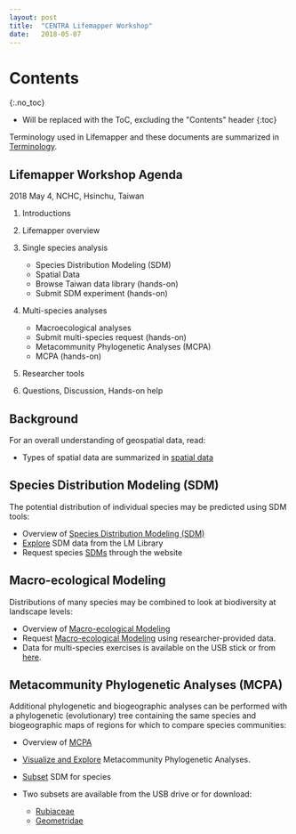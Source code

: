 ```yaml
---
layout: post
title:  "CENTRA Lifemapper Workshop"
date:   2018-05-07
---
```



# Contents
{:.no_toc}

* Will be replaced with the ToC, excluding the "Contents" header
{:toc}

Terminology used in Lifemapper and these documents are summarized in 
[Terminology](/terms).

## Lifemapper Workshop Agenda

2018 May 4, NCHC, Hsinchu, Taiwan

1. Introductions
1. Lifemapper overview
1. Single species analysis

   * Species Distribution Modeling (SDM)
   * Spatial Data
   * Browse Taiwan data library (hands-on)
   * Submit SDM experiment (hands-on)
   
1. Multi-species analyses

   * Macroecological analyses
   * Submit multi-species request (hands-on)
   * Metacommunity Phylogenetic Analyses (MCPA)
   * MCPA (hands-on)
   
1. Researcher tools
1. Questions, Discussion, Hands-on help

## Background
For an overall understanding of geospatial data, read:
  * Types of spatial data are summarized in [spatial data](/researcher/spatialData)
  
## Species Distribution Modeling (SDM)
The potential distribution of individual species may be predicted using SDM tools:
  * Overview of [Species Distribution Modeling (SDM)](/researcher/sdm)
  * [Explore](/training/exploreData) SDM data from the LM Library
  * Request species [SDMs](/training/sdmTraining) through the website

## Macro-ecological Modeling
Distributions of many species may be combined to look at biodiversity at 
landscape levels: 
  * Overview of [Macro-ecological Modeling](/researcher/rad)
  * Request [Macro-ecological Modeling](/training/boomTraining) using 
    researcher-provided data.
  * Data for multi-species exercises is available on the USB stick or from
    [here](http://client.lifemapper.org/dl/taiwan_boom_data.tar.gz).

## Metacommunity Phylogenetic Analyses (MCPA)
Additional phylogenetic and biogeographic analyses can be performed with 
a phylogenetic (evolutionary) tree containing the same species and 
biogeographic maps of regions for which to compare species communities:
  * Overview of [MCPA](/researcher/mcpa)
  * [Visualize and Explore](/training/mcpaVizTraining) Metacommunity 
    Phylogenetic Analyses.  
  * [Subset](/training/subsetTraining) SDM for species
  * Two subsets are available from the USB drive or for download:
  
    * [Rubiaceae](http://client.lifemapper.org/dl/Rubiaceae.zip) 
    * [Geometridae](http://client.lifemapper.org/dl/Geometridae.zip) 

